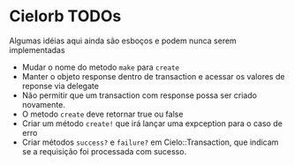 # Cielorb TODOs

Algumas idéias aqui ainda são esboços e podem nunca serem implementadas

* Mudar o nome do metodo ```make``` para ```create```
* Manter o objeto response dentro de transaction e acessar os valores de reponse via delegate
* Não permitir que um transaction com response possa ser criado novamente.
* O metodo ```create``` deve retornar true ou false
* Criar um método ```create!``` que irá lançar uma expception para o caso de erro
* Criar métodos ```success?``` e ```failure?``` em Cielo::Transaction, que indicam se a requisição foi processada com sucesso.